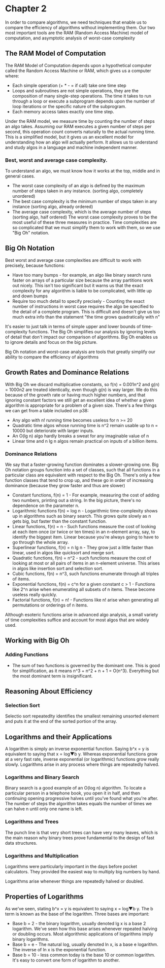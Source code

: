 # Chapter 2
In order to compare algorithms, we need techniques that enable us to compare the efficiency of algorithms without implementing them. Our two most important tools are the RAM (Random Access Machine) model of computation, and asymptotic analysis of worst-case complexity

## The RAM Model of Computation
The RAM Model of Computation depends upon a hypothetical computer called the Random Access Machine or RAM, which gives us a computer where:
- Each simple operation (+ * - = if call) take one time step
- Loops and subroutines are not simple operations, they are the composition of many single-step operations. The time it takes to run through a loop or execute a subprogram depends upon the number of loop iterations or the specific nature of the subprogram.
- Each memory access takes exactly one time step.

Under the RAM model, we measure time by counting the number of steps an algo takes. Assuming our RAM executes a given number of steps per second, this operation count converts naturally to the actual running time. This is a simplified model, but it gives us an excellent model for understanding how an algo will actually perform. It allows us to understand and study algos in a language and machine independent manner.

### Best, worst and average case complexity.
To understand an algo, we must know how it works at the top, middle and in general cases.
- The worst case complexity of an algo is defined by the maximum number of steps taken in any instance. (sorting algo, completely unordered)
- The best case complexity is the minimum number of steps taken in any instance (sorting algo, already ordered)
- The average case complexity, which is the average number of steps (sorting algo, half ordered)
The worst case complexity proves to be the most useful of these three measures in practice. Time complexities are so complicated that we must simplify them to work with them, so we use "Big Oh" notation.

## Big Oh Notation
Best worst and average case complexities are difficult to work with precisely, because functions:
- Have too many bumps - for example, an algo like binary search runs faster on arrays of a particular size because the array partitions work out nicely. This isn't too significant but it warns us that the exact complexity for any algorithm is liable to be complicated, with little up and down bumps
- Require too much detail to specify precisely - Counting the exact number of instructions in worst case requires the algo be specified to the detail of a complete program. This is difficult and doesn't give us too much extra info than the statement "the time grows quadratically with n"

It's easier to just talk in terms of simple upper and lower bounds of time-complexity functions. The Big Oh simplifies our analysis by ignoring levels of detail that don't impact our comparison of algorithms. Big Oh enables us to ignore details and focus on the big picture.

Big Oh notation and worst-case analysis are tools that greatly simplify our ability to compare the efficiency of algorithms

## Growth Rates and Dominance Relations
With Big Oh we discard multiplicative constants, so f(n) = 0.001n^2 and g(n) = 1000n2 are treated identically, even though g(n) is way larger. We do this because of the growth rate or having much higher numbers, and that ignoring constant factors we still get an excellent idea of whether a given algorithm is appropriate for a problem of a given size. There's a few things we can get from a table included on p38:
- Any algo with n! running time becomes useless for n >= 20
- Quadratic time algos whose running time is n^2 remain usable up to n = 10000 but deteriorate with larger inputs.
- An O(lg n) algo hardly breaks a sweat for any imaginable value of n
- Linear time and n lg n algos remain practical on inputs of a billion items.

### Dominance Relations
We say that a faster-growing function dominates a slower-growing one. Big Oh notation groups function into a set of classes, such that all functions in a particular class are equivalent with respect to the Big Oh. There's only a few function classes that tend to crop up, and these go in order of increasing dominance (because they grow faster and thus are slower)
- Constant functions, f(n) = 1 - For example, measuring the cost of adding two numbers, printing out a string. In the big picture, there's no dependence on the parameter n.
- Logarithmic functions f(n) = log n - Logarithmic time-complexity shows up in algorithms such as binary search. This grows quite slowly as n gets big, but faster than the constant function.
- Linear functions, f(n) = n - Such functions measure  the cost of looking at each item once (or twice or ten  times) in an n-element array, say, to identify the biggest item. Linear because you're always going to have to go through the whole array.
- Superlinear functions, f(n) = n lg n - They grow just a little faster than linear, used in algos like quicksort and merge sort.
- Quadratic functions, f(n) = n^2 - such functions measure the cost of looking at most or all pairs of items in an n-element universe. This arises in algos like insertion sort and selection sort.
- Cubic functions, f(n) = n^3, such functions enumerate through all triples of items.
- Exponential functions, f(n) = c^n for a given constant c > 1 - Functions like 2^n arise when enumerating all subsets of n items. These become useless really quickly.
- Factorial functions, f(n) = n! - Functions like n! arise when generating all permutations or orderings of n items.

Although esoteric functions arise in advanced algo analysis, a small variety of time complexities suffice and account for most algos that are widely used.

## Working with Big Oh
### Adding Functions
- The sum of two functions is governed by the dominant one. This is good for simplification, as it means n^3 + n^2 + n + 1 = O(n^3). Everything but the most dominant term is insignificant.

## Reasoning About Efficiency
### Selection Sort
Selectio sort repeatedlty identifies the smallest remaining unsorted element and puts it at the end of the sorted portion of  the array.

## Logarithms and their Applications
A logarithm is simply an inverse exponential function. Saying b^x = y is equivalent to saying that x = log▼b y. Whereas exponential functions grow at a very fast rate, inverse exponential (or logarithmic) functions grow really slowly. Logarithms arise in any process where things are repeatedly halved.
### Logarithms and Binary Search
Binary  search is a good example of an O(log n) algorithm. To locate a particular person in a telephone book, you open it in half, and then continuing opening progressive halves until you've found what you're after. The number of steps the algorithm takes equals the number of times we can halve n until only one name is left.
### Logarithms and Trees
The punch line is that very short trees can have very many leaves, which is the main reason why binary trees prove fundamental to the design of fast data structures.
### Logarithms and Multiplication
Logarithms were particularly important in the days before pocket calculators. They provided the easiest way to multiply big numbers by hand.

Logarithms arise whenever things are repeatedly halved or doubled.

## Properties of Logarithms
As we've seen, stating b^x = y is equivalent to saying x = log▼b y. The b term is known as the base of the logarithm. Three bases are important:
- Base b = 2 - the binary logarithm, usually denoted lg x is a base 2 logarithm. We've seen how this base arises whenever repeated halving or doubling occurs. Most algorithmic applications of logarithms imply binary logarithms.
- Base b = e - The natural log, usually denoted ln x, is a base e logarithm. The inverse of ln x is the exponential function.
- Base b = 10 - less common today is the base 10 or common logarithm.
It's easy to convert one form of logarithm to another.
